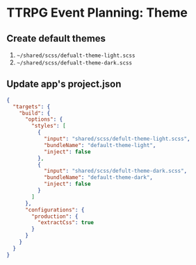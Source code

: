 # TTRPG Event Planning: Theme

## Create default themes

1. `~/shared/scss/defualt-theme-light.scss`
2. `~/shared/scss/defualt-theme-dark.scss`

## Update app's project.json

```json
{
  "targets": {
    "build": {
      "options": {
        "styles": [
          {
            "input": "shared/scss/defult-theme-light.scss",
            "bundleName": "default-theme-light",
            "inject": false
          },
          {
            "input": "shared/scss/defult-theme-dark.scss",
            "bundleName": "default-theme-dark",
            "inject": false
          }
        ]
      },
      "configurations": {
        "production": {
          "extractCss": true
        }
      }
    }
  }
}
```
